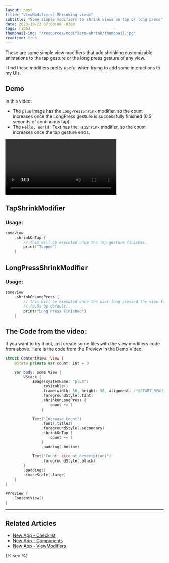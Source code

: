 ```yaml
---
layout: post
title: "ViewModifiers: Shrinking views"
subtitle: "Some simple modifiers to shrink views on tap or long press"
date: 2023-10-22 07:00:00 -0300
tags: [iOS]
thumbnail-img: "/resources/modifiers-shrink/thumbnail.jpg"
readtime: true
---
```


These are some simple view modifiers that add shrinking customizable animations to the tap gesture or the long press gesture of any view.

I find these modifiers pretty useful when trying to add some interactions to my UIs.

## Demo

In this video:

* The `plus` image has the `LongPressShrink` modifier, so the count increases once the LongPress gesture is successfully finished (0.5 seconds of continuous tap).
* The `Hello, World!` Text has the `TapShrink` modifier, so the count increases once the tap gesture ends. 

<video style="width: 70%; @media (max-width: 768px) { width: 50%; }" controls>
    <source src="{{static.static_files}}/resources/modifiers-shrink/shrink.mp4" type="video/mp4">
</video>

## TapShrinkModifier

<script src="https://gist.github.com/mdb1/4680d796b91c370eb07ba6f6da1d6775.js"></script>

### Usage:

```swift
someView
    .shrinkOnTap {
        // This will be executed once the tap gesture finishes.
        print("Tapped")
    }
```

## LongPressShrinkModifier

<script src="https://gist.github.com/mdb1/85215950d5066dcd3c320a39eae0be7c.js"></script>

### Usage:

```swift
someView
    .shrinkOnLongPress {
        // This will be executed once the user long pressed the view for the given time.
        // (0.5s by default).
        print("Long Press Finished")
    }
```

## The Code from the video:

If you want to try it out, just create some files with the view modifiers code from above. Here is the code from the Preview in the Demo Video:

```swift
struct ContentView: View {
    @State private var count: Int = 0

    var body: some View {
        VStack {
            Image(systemName: "plus")
                .resizable()
                .frame(width: 50, height: 50, alignment: /*@START_MENU_TOKEN@*/.center/*@END_MENU_TOKEN@*/)
                .foregroundStyle(.tint)
                .shrinkOnLongPress {
                    count += 1
                }

            Text("Increase Count")
                .font(.title3)
                .foregroundStyle(.secondary)
                .shrinkOnTap {
                    count += 1
                }
                .padding(.bottom)

            Text("Count: \(count.description)")
                .foregroundStyle(.black)
        }
        .padding()
        .imageScale(.large)
    }
}

#Preview {
    ContentView()
}
```

---

## Related Articles

* [New App - Checklist](/2022-12-24-new-app-checklist/)
* [New App - Components](/2023-01-04-new-app-components/)
* [New App - ViewModifiers](/2023-01-03-new-app-view-modifiers/)

<!-- Do not remove - SEO meta tags -->
{% seo %}